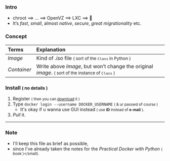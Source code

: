 ### Intro 
- chroot ⟹ ... ⟹ OpenVZ ⟹ LXC ⟹ 🐳
- It’s *fast*, *small*, almost *native*, *secure*, *great migrationality* etc.

### Concept 

| Terms | Explanation | 
| :--- | :--- | 
| *Image* | Kind of *.iso* file <small>( sort of the ```Class``` in Python )</small> |
| *Container* | Write above *Image*, but won’t change the original *image*. <small>( sort of the instance of ```Class``` )</small> | 
    
### Install <small>( no details )</small>
1. Register <small>( then you can [download](https://www.docker.com/get-started) it )</small>
2. Type ```docker login --username DOCKER_USERNAME``` <small>( & ur passwd of course )</small>
    - It's okay if u wanna use GUI instead <small>( use **ID** instead of **e-mail** )</small>.
3. *Pull* it.

-----------

### Note 
- I'll keep this file as brief as possible, 
- since I've already taken the notes for the *Practical Docker with Python* <small>( book )</small). 

